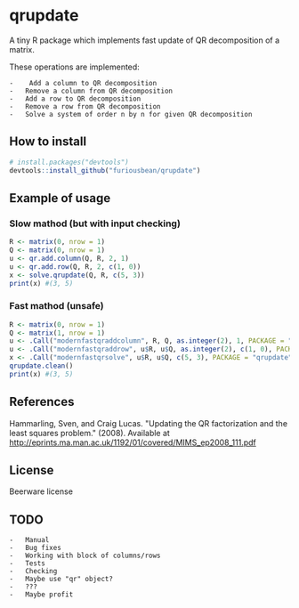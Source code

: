 # qrupdate
A tiny R package which implements fast update of QR decomposition of a matrix.

These operations are implemented:

    -    Add a column to QR decomposition
    -   Remove a column from QR decomposition
    -   Add a row to QR decomposition
    -   Remove a row from QR decomposition
    -   Solve a system of order n by n for given QR decomposition

## How to install
```r
# install.packages("devtools")
devtools::install_github("furiousbean/qrupdate")
```

## Example of usage
### Slow mathod (but with input checking)
```r
R <- matrix(0, nrow = 1)
Q <- matrix(0, nrow = 1)
u <- qr.add.column(Q, R, 2, 1)
u <- qr.add.row(Q, R, 2, c(1, 0))
x <- solve.qrupdate(Q, R, c(5, 3))
print(x) #(3, 5)
```

### Fast mathod (unsafe)
```r
R <- matrix(0, nrow = 1)
Q <- matrix(1, nrow = 1)
u <- .Call("modernfastqraddcolumn", R, Q, as.integer(2), 1, PACKAGE = "qrupdate")
u <- .Call("modernfastqraddrow", u$R, u$Q, as.integer(2), c(1, 0), PACKAGE = "qrupdate")
x <- .Call("modernfastqrsolve", u$R, u$Q, c(5, 3), PACKAGE = "qrupdate")
qrupdate.clean()
print(x) #(3, 5)
```

## References
Hammarling, Sven, and Craig Lucas. "Updating the QR factorization and the least squares problem." (2008). Available at http://eprints.ma.man.ac.uk/1192/01/covered/MIMS_ep2008_111.pdf

## License
Beerware license

## TODO
    -   Manual
    -   Bug fixes
    -   Working with block of columns/rows
    -   Tests
    -   Checking
    -   Maybe use "qr" object?
    -   ???
    -   Maybe profit
